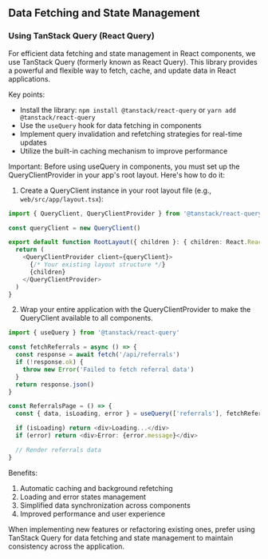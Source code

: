 <!-- ... existing knowledge file ... -->

## Data Fetching and State Management

### Using TanStack Query (React Query)

For efficient data fetching and state management in React components, we use TanStack Query (formerly known as React Query). This library provides a powerful and flexible way to fetch, cache, and update data in React applications.

Key points:
- Install the library: `npm install @tanstack/react-query` or `yarn add @tanstack/react-query`
- Use the `useQuery` hook for data fetching in components
- Implement query invalidation and refetching strategies for real-time updates
- Utilize the built-in caching mechanism to improve performance

Important: Before using useQuery in components, you must set up the QueryClientProvider in your app's root layout. Here's how to do it:

1. Create a QueryClient instance in your root layout file (e.g., `web/src/app/layout.tsx`):

```typescript
import { QueryClient, QueryClientProvider } from '@tanstack/react-query'

const queryClient = new QueryClient()

export default function RootLayout({ children }: { children: React.ReactNode }) {
  return (
    <QueryClientProvider client={queryClient}>
      {/* Your existing layout structure */}
      {children}
    </QueryClientProvider>
  )
}
```

2. Wrap your entire application with the QueryClientProvider to make the QueryClient available to all components.
```typescript
import { useQuery } from '@tanstack/react-query'

const fetchReferrals = async () => {
  const response = await fetch('/api/referrals')
  if (!response.ok) {
    throw new Error('Failed to fetch referral data')
  }
  return response.json()
}

const ReferralsPage = () => {
  const { data, isLoading, error } = useQuery(['referrals'], fetchReferrals)

  if (isLoading) return <div>Loading...</div>
  if (error) return <div>Error: {error.message}</div>

  // Render referrals data
}
```

Benefits:
1. Automatic caching and background refetching
2. Loading and error states management
3. Simplified data synchronization across components
4. Improved performance and user experience

When implementing new features or refactoring existing ones, prefer using TanStack Query for data fetching and state management to maintain consistency across the application.

<!-- ... rest of the knowledge file ... -->
